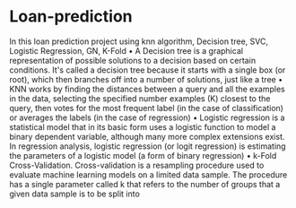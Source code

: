 # Loan-prediction

In this loan prediction project using knn algorithm, Decision tree, SVC, Logistic Regression, GN, K-Fold
•	A Decision tree is a graphical representation of possible solutions to a decision based on certain conditions. It's called a decision tree because it starts with a single box (or root), which then branches off into a number of solutions, just like a tree 
•	KNN works by finding the distances between a query and all the examples in the data, selecting the specified number examples (K) closest to the query, then votes for the most frequent label (in the case of classification) or averages the labels (in the case of regression)
•	 Logistic regression is a statistical model that in its basic form uses a logistic function to model a binary dependent variable, although many more complex extensions exist. In regression analysis, logistic regression (or logit regression) is estimating the parameters of a logistic model (a form of binary regression)
•	  k-Fold Cross-Validation. Cross-validation is a resampling procedure used to evaluate machine learning models on a limited data sample. The procedure has a single parameter called k that refers to the number of groups that a given data sample is to be split into
